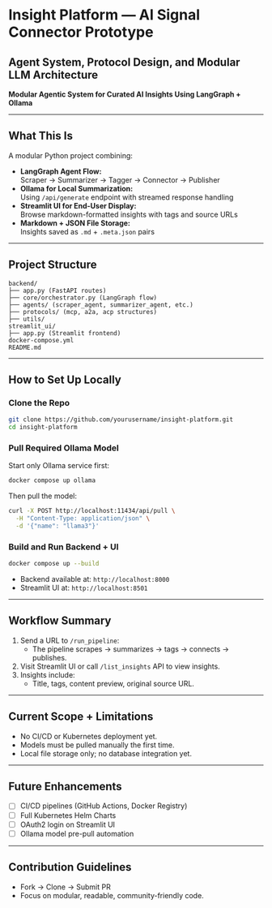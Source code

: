 # Insight Platform — AI Signal Connector Prototype

## Agent System, Protocol Design, and Modular LLM Architecture

**Modular Agentic System for Curated AI Insights Using LangGraph + Ollama**

---

## What This Is

A modular Python project combining:

- **LangGraph Agent Flow:**  
  Scraper → Summarizer → Tagger → Connector → Publisher  
- **Ollama for Local Summarization:**  
  Using `/api/generate` endpoint with streamed response handling  
- **Streamlit UI for End-User Display:**  
  Browse markdown-formatted insights with tags and source URLs  
- **Markdown + JSON File Storage:**  
  Insights saved as `.md` + `.meta.json` pairs  

---

## Project Structure

```
backend/
├── app.py (FastAPI routes)
├── core/orchestrator.py (LangGraph flow)
├── agents/ (scraper_agent, summarizer_agent, etc.)
├── protocols/ (mcp, a2a, acp structures)
├── utils/
streamlit_ui/
├── app.py (Streamlit frontend)
docker-compose.yml
README.md
```

---

## How to Set Up Locally

### Clone the Repo

```bash
git clone https://github.com/yourusername/insight-platform.git
cd insight-platform
```

### Pull Required Ollama Model

Start only Ollama service first:

```bash
docker compose up ollama
```

Then pull the model:

```bash
curl -X POST http://localhost:11434/api/pull \
  -H "Content-Type: application/json" \
  -d '{"name": "llama3"}'
```

### Build and Run Backend + UI

```bash
docker compose up --build
```

- Backend available at: `http://localhost:8000`
- Streamlit UI at: `http://localhost:8501`

---

## Workflow Summary

1. Send a URL to `/run_pipeline`:
   - The pipeline scrapes → summarizes → tags → connects → publishes.
2. Visit Streamlit UI or call `/list_insights` API to view insights.
3. Insights include:
   - Title, tags, content preview, original source URL.

---

## Current Scope + Limitations

- No CI/CD or Kubernetes deployment yet.
- Models must be pulled manually the first time.
- Local file storage only; no database integration yet.

---

## Future Enhancements

- [ ] CI/CD pipelines (GitHub Actions, Docker Registry)
- [ ] Full Kubernetes Helm Charts
- [ ] OAuth2 login on Streamlit UI
- [ ] Ollama model pre-pull automation

---

## Contribution Guidelines

- Fork → Clone → Submit PR  
- Focus on modular, readable, community-friendly code.
